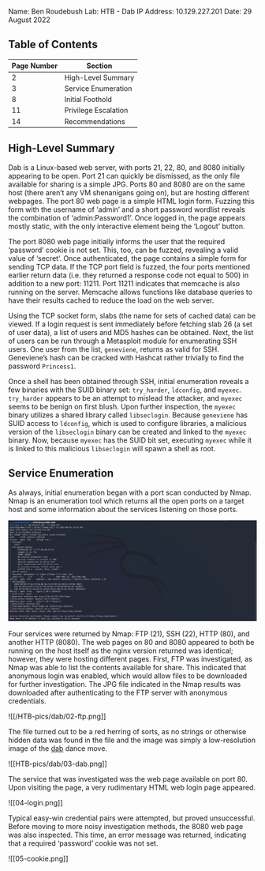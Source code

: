 Name: Ben Roudebush
Lab: HTB - Dab
IP Address: 10.129.227.201
Date: 29 August 2022

## Table of Contents

| Page Number | Section              |
| ----------- | -------------------- |
| 2           | High-Level Summary   |
| 3           | Service Enumeration  |
| 8           | Initial Foothold     |
| 11          | Privilege Escalation |
| 14          | Recommendations      |

## High-Level Summary

Dab is a Linux-based web server, with ports 21, 22, 80, and 8080 initially appearing to be open. Port 21 can quickly be dismissed, as the only file available for sharing is a simple JPG. Ports 80 and 8080 are on the same host (there aren’t any VM shenanigans going on), but are hosting different webpages. The port 80 web page is a simple HTML login form. Fuzzing this form with the username of ‘admin’ and a short password wordlist reveals the combination of ‘admin:Password1’. Once logged in, the page appears mostly static, with the only interactive element being the ‘Logout’ button. 

The port 8080 web page initially informs the user that the required ‘password’ cookie is not set. This, too, can be fuzzed, revealing a valid value of ‘secret’. Once authenticated, the page contains a simple form for sending TCP data. If the TCP port field is fuzzed, the four ports mentioned earlier return data (i.e. they returned a response code not equal to 500) in addition to a new port: 11211. Port 11211 indicates that memcache is also running on the server. Memcache allows functions like database queries to have their results cached to reduce the load on the web server.

Using the TCP socket form, slabs (the name for sets of cached data) can be viewed. If a login request is sent immediately before fetching slab 26 (a set of user data), a list of users and MD5 hashes can be obtained. Next, the list of users can be run through a Metasploit module for enumerating SSH users. One user from the list, `geneviene`, returns as valid for SSH. Geneviene’s hash can be cracked with Hashcat rather trivially to find the password `Princess1`.

Once a shell has been obtained through SSH, initial enumeration reveals a few binaries with the SUID binary set: `try_harder`, `ldconfig`, and `myexec`. `try_harder` appears to be an attempt to mislead the attacker, and `myexec` seems to be benign on first blush. Upon further inspection, the `myexec` binary utilizes a shared library called `libseclogin`. Because `geneviene` has SUID access to `ldconfig`, which is used to configure libraries, a malicious version of the `libseclogin` binary can be created and linked to the `myexec` binary. Now, because `myexec` has the SUID bit set, executing `myexec` while it is linked to this malicious `libseclogin` will spawn a shell as root.

## Service Enumeration

As always, initial enumeration began with a port scan conducted by Nmap. Nmap is an enumeration tool which returns all the open ports on a target host and some information about the services listening on those ports.

![nmap](HTB-pics/dab/01-nmap.png)

Four services were returned by Nmap: FTP (21), SSH (22), HTTP (80), and another HTTP (8080). The web pages on 80 and 8080 appeared to both be running on the host itself as the nginx version returned was identical; however, they were hosting different pages. First, FTP was investigated, as Nmap was able to list the contents available for share. This indicated that anonymous login was enabled, which would allow files to be downloaded for further investigation. The JPG file indicated in the Nmap results was downloaded after authenticating to the FTP server with anonymous credentials.

![[/HTB-pics/dab/02-ftp.png]]

The file turned out to be a red herring of sorts, as no strings or otherwise hidden data was found in the file and the image was simply a low-resolution image of the [dab](https://www.merriam-webster.com/dictionary/dab) dance move.

![[HTB-pics/dab/03-dab.png]]

The service that was investigated was the web page available on port 80. Upon visiting the page, a very rudimentary HTML web login page appeared.

![[04-login.png]]

Typical easy-win credential pairs were attempted, but proved unsuccessful. Before moving to more noisy investigation methods, the 8080 web page was also inspected. This time, an error message was returned, indicating that a required ‘password’ cookie was not set.

![[05-cookie.png]]

